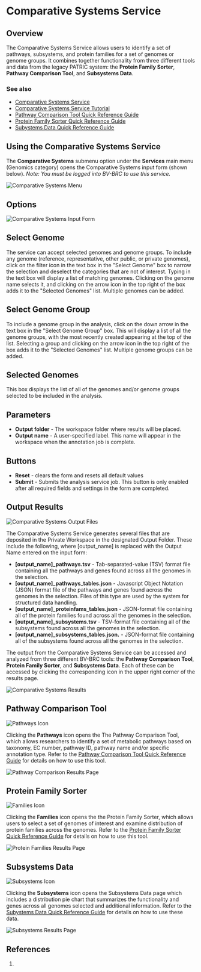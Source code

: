 # Comparative Systems Service

## Overview
The Comparative Systems Service allows users to identify a set of pathways, subsystems, and protein families for a set of genomes or genome groups. It combines together functionality from three different tools and data from the legacy PATRIC system: the **Protein Family Sorter**, **Pathway Comparison Tool**, and **Subsystems Data**.

### See also
  * [Comparative Systems Service](https://www.bv-brc.org/app/ComparativeSystems)
  * [Comparative Systems Service Tutorial](../../tutorial/comparative_systems/comparative_systems.html)
  * [Pathway Comparison Tool Quick Reference Guide](../other/pathway_comparison_tool.html)
  * [Protein Family Sorter Quick Reference Guide](../other/protein_family_sorter.html)
  * [Subystems Data Quick Reference Guide](../other/subsystems_data.html) 

## Using the Comparative Systems Service
The **Comparative Systems** submenu option under the **Services** main menu (Genomics category) opens the Comparative Systems input form (shown below). *Note: You must be logged into BV-BRC to use this service.*

![Comparative Systems Menu](../images/bv_services_menu.png)

## Options
![Comparative Systems Input Form](../images/comparative_systems/input_form.png)

## Select Genome
The service can accept selected genomes and genome groups. To include any genome (reference, representative, other public, or private genomes), click on the filter icon in the text box in the "Select Genome" box to narrow the selection and deselect the categories that are not of interest. Typing in the text box will display a list of matching genomes. Clicking on the genome name selects it, and clicking on the arrow icon in the top right of the box adds it to the "Selected Genomes" list. Multiple genomes can be added.

## Select Genome Group
To include a genome group in the analysis, click on the down arrow in the text box in the "Select Genome Group" box. This will display a list of all the genome groups, with the most recently created appearing at the top of the list. Selecting a group and clicking on the arrow icon in the top right of the box adds it to the "Selected Genomes" list. Multiple genome groups can be added.

## Selected Genomes
This box displays the list of all of the genomes and/or genome groups selected to be included in the analysis.

## Parameters
* **Output folder** - The workspace folder where results will be placed.
* **Output name** - A user-specified label. This name will appear in the workspace when the annotation job is complete.

## Buttons
* **Reset** - clears the form and resets all default values
* **Submit** - Submits the analysis service job. This button is only enabled after all required fields and settings in the form are completed.

## Output Results
![Comparative Systems Output Files](../images/comparative_systems/result_page.png) 

The Comparative Systems Service generates several files that are deposited in the Private Workspace in the designated Output Folder. These include the following, where [output_name] is replaced with the Output Name entered on the input form:

* **[output_name]_pathways.tsv** - Tab-separated-value (TSV) format file containing all the pathways and genes found across all the genomes in the selection.
* **[output_name]_pathways_tables.json** - Javascript Object Notation (JSON) format file of the pathways and genes found across the genomes in the selection. Files of this type are used by the system for structured data handling.
* **[output_name]_proteinfams_tables.json** - JSON-format file containing all of the protein families found across all the genomes in the selection.
* **[output_name]_subsystems.tsv** - TSV-format file containing all of the subsystems found across all the genomes in the selection.
* **[output_name]_subsystems_tables.json.** - JSON-format file containing all of the subsystems found across all the genomes in the selection.

The output from the Comparative Systems Service can be accessed and analyzed from three different BV-BRC tools: the **Pathway Comparison Tool**, **Protein Family Sorter**, and **Subsystems Data**. Each of these can be accessed by clicking the corresponding icon in the upper right corner of the results page. 

![Comparative Systems Results](../images/comparative_systems/result_page_icons.png) 

## Pathway Comparison Tool

![Pathways Icon](../images/comparative_systems/pathways_icon.png) 

Clicking the **Pathways** icon opens the The Pathway Comparison Tool, which allows researchers to identify a set of metabolic pathways based on taxonomy, EC number, pathway ID, pathway name and/or specific annotation type. Refer to the [Pathway Comparison Tool Quick Reference Guide](../other/pathway_comparison_tool.html) for details on how to use this tool.

![Pathway Comparison Results Page](../images/comparative_systems/pathways_result.png) 

## Protein Family Sorter

![Families Icon](../images/comparative_systems/families_icon.png) 

Clicking the **Families** icon opens the the Protein Family Sorter, which allows users to select a set of genomes of interest  and examine distribution of protein families across the genomes. Refer to the [Protein Family Sorter Quick Reference Guide](../other/protein_family_sorter.html) for details on how to use this tool.

![Protein Families Results Page](../images/comparative_systems/families_result.png) 

## Subsystems Data

![Subsystems Icon](../images/comparative_systems/subsystems_icon.png) 

Clicking the **Subsystems** icon opens the Subsystems Data page which includes a distribution pie chart that summarizes the functionality and genes across all genomes selected and additional information.  Refer to the [Subystems Data Quick Reference Guide](../other/subsystems_data.html) for details on how to use these data.

![Subsystems Results Page](../images/comparative_systems/subsystems_result.png) 

## References
1. 






